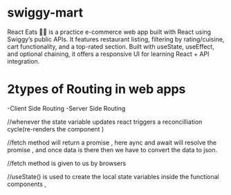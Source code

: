 # swiggy-mart
React Eats 🍔🥡 is a practice e-commerce web app built with React using Swiggy’s public APIs. It features restaurant listing, filtering by rating/cuisine, cart functionality, and a top-rated section. Built with useState, useEffect, and optional chaining, it offers a responsive UI for learning React + API integration.


# 2types of Routing in web apps
-Client Side Routing
-Server Side Routing 


//whenever the state variable updates react triggers a reconcilliation cycle(re-renders the component )

//fetch method will return a promise , here aync and await will resolve the promise , and once data is there then we have to convert the data to json.

//fetch method is given to us by browsers

//useState() is used to create the local state variables inside the functional components , 
